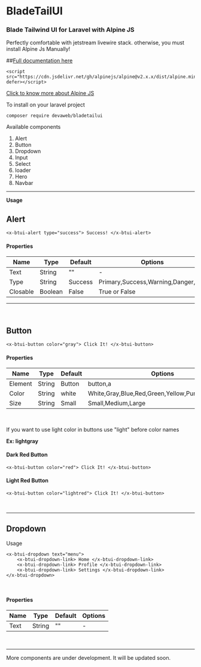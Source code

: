 # BladeTailUI
### Blade Tailwind UI for Laravel with Alpine JS

Perfectly comfortable with jetstream livewire stack. otherwise, you must install Alpine Js Manually!

##[Full documentation here](https://bladetailui.com)

```
<script src="https://cdn.jsdelivr.net/gh/alpinejs/alpine@v2.x.x/dist/alpine.min.js" defer></script>
```

[Click to know more about Alpine JS](https://github.com/alpinejs/alpine)

To install on your laravel project

``` 
composer require devaweb/bladetailui 
```


Available components
1. Alert
2. Button
3. Dropdown
4. Input
5. Select
6. loader
7. Hero
8. Navbar

***

**Usage**

## Alert

```
<x-btui-alert type="success"> Success! </x-btui-alert>
```

#### Properties

| Name     | Type    | Default | Options |
|-------   |---      |---|---|
| Text     | String  | "" | - |
| Type     | String  | Success | Primary,Success,Warning,Danger,Info |
| Closable | Boolean | False |True or False  |

***

<br/>

## Button

```
<x-btui-button color="gray"> Click It! </x-btui-button>
```

#### Properties
| Name     | Type    | Default | Options |
|-------   |---      |---|---|
| Element     | String  | Button | button,a |
| Color     | String  | white | White,Gray,Blue,Red,Green,Yellow,Purple,Pink,Indigo |
| Size | String | Small | Small,Medium,Large  |

<br>

If you want to use light color in buttons use "light" before color names 

**Ex: lightgray**

#### Dark Red Button
```
<x-btui-button color="red"> Click It! </x-btui-button>
```

#### Light Red Button
```
<x-btui-button color="lightred"> Click It! </x-btui-button>
```

<br/>

<hr/>

## Dropdown
Usage
```
<x-btui-dropdown text="menu">
    <x-btui-dropdown-link> Home </x-btui-dropdown-link>
    <x-btui-dropdown-link> Profile </x-btui-dropdown-link>
    <x-btui-dropdown-link> Settings </x-btui-dropdown-link>
</x-btui-dropdown>
```
<br/>

#### Properties
| Name     | Type    | Default | Options |
|:-------  |:---:   |---|---|
| Text     | String  | "" | -  |

<br>

***

More components are under development. It will be updated soon.
